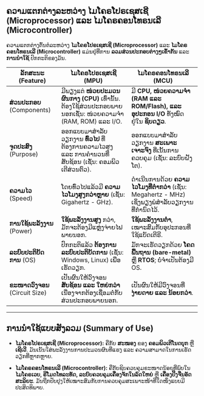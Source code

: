 ## **ຄວາມແຕກຕ່າງລະຫວ່າງ ໄມໂຄຣໂປຣເຊສເຊີ (Microprocessor) ແລະ ໄມໂຄຣຄອນໂທຣນເລີ (Microcontroller)**


ຄວາມແຕກຕ່າງຕົ້ນຕໍລະຫວ່າງ **ໄມໂຄຣໂປຣເຊສເຊີ (Microprocessor)** ແລະ **ໄມໂຄຣຄອນໂທຣນເລີ (Microcontroller)** ແມ່ນຢູ່ທີ່ການ **ລວມສ່ວນປະກອບຕ່າງໆເຂົ້າກັນ** ແລະ **ການນຳໃຊ້** ປົກກະຕິຂອງມັນ.

|**ລັກສະນະ (Feature)**|**ໄມໂຄຣໂປຣເຊສເຊີ (MPU)**|**ໄມໂຄຣຄອນໂທຣນເລີ (MCU)**|
|---|---|---|
|**ສ່ວນປະກອບ** (Components)|ມີພຽງແຕ່ **ໜ່ວຍປະມວນຜົນກາງ (CPU)** ເທົ່ານັ້ນ. ຕ້ອງໃຊ້ສ່ວນປະກອບພາຍນອກເຊັ່ນ: ໜ່ວຍຄວາມຈຳ (RAM, ROM) ແລະ I/O.|ມີ **CPU, ໜ່ວຍຄວາມຈຳ (RAM ແລະ ROM/Flash), ແລະ ອຸປະກອນ I/O** ທັງໝົດຢູ່ໃນ **ຊິບດຽວ**.|
|**ຈຸດປະສົງ** (Purpose)|ອອກແບບມາສຳລັບວຽກງານ **ທົ່ວໄປ** ທີ່ຕ້ອງການຄວາມໄວສູງ ແລະ ການຄຳນວນທີ່ສັບຊ້ອນ (ເຊັ່ນ: ຄອມພິວເຕີສ່ວນຕົວ).|ອອກແບບມາສຳລັບວຽກງານ **ສະເພາະເຈາະຈົງ** ທີ່ເນັ້ນການຄວບຄຸມ (ເຊັ່ນ: ລະບົບຝັງໂຕ).|
|**ຄວາມໄວ** (Speed)|ໂດຍທົ່ວໄປແລ້ວມີ **ຄວາມໄວໂມງສູງກວ່າຫຼາຍ** (ເຊັ່ນ: Gigahertz - GHz).|ດຳເນີນການດ້ວຍ **ຄວາມໄວໂມງທີ່ຕ່ຳກວ່າ** (ເຊັ່ນ: Megahertz - MHz) ເຊິ່ງພຽງພໍສຳລັບວຽກງານທີ່ກຳນົດໄວ້.|
|**ການໃຊ້ພະລັງງານ** (Power)|**ໃຊ້ພະລັງງານສູງ** ກວ່າ, ມັກຈະຕ້ອງມີແຫຼ່ງຈ່າຍໄຟພາຍນອກ.|**ໃຊ້ພະລັງງານຕ່ຳ**, ເໝາະສົມກັບອຸປະກອນທີ່ໃຊ້ແບັດເຕີຣີ.|
|**ລະບົບປະຕິບັດການ** (OS)|ປົກກະຕິແລ້ວ **ຕ້ອງການລະບົບປະຕິບັດການ** (ເຊັ່ນ: Windows, Linux) ເພື່ອເຮັດວຽກ.|ມັກຈະເຮັດວຽກດ້ວຍ **ໂຄດພື້ນຖານ (bare-metal)** ຫຼື **RTOS**; ບໍ່ຈຳເປັນຕ້ອງມີ OS.|
|**ຂະໜາດວົງຈອນ** (Circuit Size)|ເປັນຜົນໃຫ້ວົງຈອນ **ສັບຊ້ອນ ແລະ ໃຫຍ່ກວ່າ** ເນື່ອງຈາກຕ້ອງເຊື່ອມຕໍ່ກັບສ່ວນປະກອບພາຍນອກ.|ເປັນຜົນໃຫ້ມີວົງຈອນທີ່ **ງ່າຍດາຍ ແລະ ນ້ອຍກວ່າ**.|

---

## **ການນຳໃຊ້ແບບສັງລວມ (Summary of Use)**

- **ໄມໂຄຣໂປຣເຊສເຊີ (Microprocessor):** ຄືກັບ **ສະໝອງ** ຂອງ **ຄອມພິວເຕີໂນດບຸກ** ຫຼື **ເຊີເວີ**. ມັນເນັ້ນໃສ່ພະລັງງານການປະມວນຜົນທີ່ແຮງ ແລະ ຄວາມສາມາດໃນການເຮັດວຽກທີ່ຫຼາກຫຼາຍ.
    
- **ໄມໂຄຣຄອນໂທຣນເລີ (Microcontroller):** ຄືກັບຊິບຄວບຄຸມຂະໜາດນ້ອຍທີ່ພົບໃນ **ໄມໂຄຣເວບ, ຣີໂມດໂທລະທັດ, ລະບົບຄວບຄຸມເຄື່ອງຈັກໃນລົດໃຫຍ່** ຫຼື **ເຄື່ອງປິ້ງຈືນອັດສະລິຍະ**. ມັນຖືກປັບປຸງໃຫ້ເໝາະສົມກັບການຄວບຄຸມສະເພາະໜ້າທີ່ໃດໜຶ່ງແບບມີປະສິດທິພາບ.